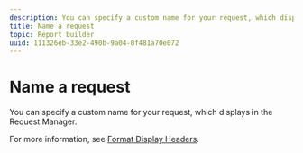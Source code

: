 ```yaml
---
description: You can specify a custom name for your request, which displays in the Request Manager.
title: Name a request
topic: Report builder
uuid: 111326eb-33e2-490b-9a04-0f481a70e072
---
```


# Name a request

You can specify a custom name for your request, which displays in the Request Manager.

For more information, see [Format Display Headers](/help/analyze/report-builder/layout/t-format-display-headers.md).
